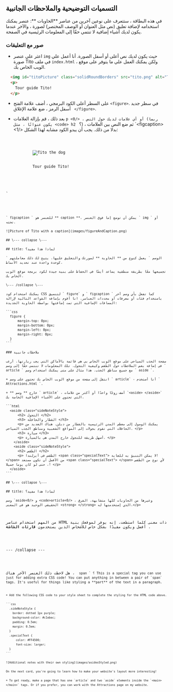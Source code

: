 ## التسميات التوضيحية والملاحظات الجانبية

في هذه البطاقة ، ستتعرف على نوعين آخرين من عناصر **الحاويات **: عنصر يمكنك استخدامه لإضافة تعليق (نص مثل العنوان أو الوصف المختصر) لصورة ، والآخر عندما يكون لديك أشياء إضافية لا تنتمي حقًا إلى المعلومات الرئيسية في الصفحة.

### صور مع التعليقات

+ اعثر علي عنصر ` img ` حيث يكون لديك نص أعلى أو أسفل الصورة. أنا أعمل علي صورة Tito في ملف ` index.html ` ، ولكن يمكنك العمل علي ما يتوفر على موقع الويب الخاص بك. 

```html
  <img id="titoPicture" class="solidRoundBorders" src="tito.png" alt="Tito the dog" />          
  <p>
    Tour guide Tito!
  </p>
```

+ على السطر أعلى الكود البرمجي ، أضف علامة الفتح `<figure>`. في سطر جديد أسفل الرمز ، ضع علامة الإغلاق ` </figure>`.

+ بعد ذلك ، قم بإزالة العلامات `p <0/> ، أو أي علامات لديك حول النص (ربما يكون عنوانًا ، مثل <code> h2 ` ؟) ، ثم ضع النص بين العلامات `&lt;figcaption&gt; <1/> بدلا من ذلك. يجب أن يبدو الكود مشابه لهذا الشكل:</p></li>
</ul>

<pre><code class="html">  <figure>
      <img id="titoPicture" class="solidRoundBorders" src="tito.png" alt="Tito the dog" />          
      <figcaption>
      Tour guide Tito!
      </figcaption>
  </figure>
`</pre> 
    
    ` figcaption ` للعنصر هو ** caption **. يمكن أن توضع إما فوق العنصر ` img ` أو تحته.
    
    ![Picture of Tito with a caption](images/figureAndCaption.png)
    
    ## \--- collapse \---
    
    ## title: لماذا هذا مفيد؟
    
    ` الوسم ` يعمل كنوع من ** الحاوية ** لصورتك والتعليق عليها. يتيح لك ذلك معاملتهم كوحدة واحدة عند تحديد الأنماط.
    
    تجميعها معًا بطريقة منطقية يساعد أيضًا في الحفاظ على بنية جيدة لكود برمجة موقع الويب الخاص بك.
    
    \--- /collapse \---
    
    يمكنك استخدام كود CSS لتنسيق ` figure` و ` figcaption ` كما تفعل بأي وسم آخر باستخدام فئات أو معرفات أو محددات العناصر. انا أقوم بإضافة القواعد التالية لإزالة المسافات الإضافية التي تمت إضافتها بواسطة الحاوية الجديدة:
    
    ```css
      figure { 
          margin-top: 0px;
          margin-bottom: 0px;
          margin-left: 0px;
          margin-right: 0px;
      }
    ```
    
    ### ملاحظات جانبية
    
    صفحة الجذب السياحي على موقع الويب الخاص بي هي قائمة بالأماكن التي يجب زيارتها. أرغب في إضافة بعض الملاحظات حول الطقس وكيفية التجول. تلك المعلومات لا تنتمي حقًا إلى وسم ` article ` مع جميع مناطق الجذب. هذا مثال على متى يمكنك استخدام وسم ` aside `.
    
    + انتقل إلى صفحة من موقع الويب الخاص بك تحتوي على وسم ` article` - أنا أستخدم ` Attractions.html `.
    
    + ** خارج ** وسم ` article` ، أضف زوجًا واحدًا أو أكثر من علامات `<aside> </aside>` التي تحتوي على الأشياء الإضافية الخاصة بك.
    
    ```html
      <aside class="sideNoteStyle">
          <h2> التجول </h2>
          <h3> القطار والحافلة </h3>
          <p> يمكنك الوصول إلى معظم المدن الرئيسية بالقطار من دبلن. هناك العديد من الحافلات التي تقوم بجولات إلى المواقع الشعبية ومناطق الجذب السياحي. </p>
          <h3> سيارة </h3>
          <p> أسهل طريقة للتجول خارج المدن هي بالسيارة. </p>
        </aside>
        <aside class="sideNoteStyle">
          <h2> الطقس </h2>
          <p> الطقس في أيرلندا <span class="specialText"> لا يمكن التنبؤ به للغاية! </span> من الأفضل أن تكون مستعد <span class="specialText"> </span> لأي نوع من الطقس ، حتى لو كان يوما جميلا! </p>
      </aside>
    ```
    
    ## \--- collapse \---
    
    ## title: لماذا هذا مفيد؟
    
    وسم `aside<0/> و <code>article<0/> ، وغيرها من الحاويات كلها متشابهة. الفرق الحقيقي الوحيد هو في المعنى <strong> </strong> الذي إستخدمتها له.</p>

<p>من المهم استخدام عناصر HTML ذات معنى كلما استطعت. إنه يوفر لموقعك بنية أفضل ويكون مفيدًا بشكل خاص للأشخاص الذين يستخدمون<strong> قارئات الشاشة </strong>.</p>

<p>--- /collapse ---</p>

<p>هل لاحظت ذلك العنصر الآخر هناك ، <code> span ` ؟ This is a special tag you can use just for adding extra CSS code! You can put anything in between a pair of `span` tags. It's useful for things like styling a **part** of the text in a paragraph.
    
    + Add the following CSS code to your style sheet to complete the styling for the HTML code above.
    
    ```css
      .sideNoteStyle {
        border: dotted 1px purple;
        background-color: #c1ebec;
        padding: 0.5em;
        margin: 0.5em;
      }
      .specialText {
          color: #FF4500;
          font-size: larger;
      }
    ```
    
    ![Additional notes with their own styling](images/asidesStyled.png)
    
    On the next card, you're going to learn how to make your website's layout more interesting!
    
    + To get ready, make a page that has one `article` and two `aside` elements inside the `<main> </main>` tags. Or if you prefer, you can work with the Attractions page on my website.